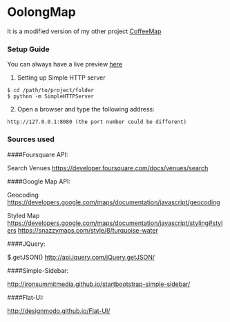 # OolongMap

It is a modified version of my other project [CoffeeMap](http://github.com/hosuke/CoffeeMap)

### Setup Guide

You can always have a live preview [here](http://hosuke.github.io/COMP1710/OolongMap)

1. Setting up Simple HTTP server

```
$ cd /path/to/project/folder
$ python -m SimpleHTTPServer
```

2. Open a browser and type the following address:
```
http://127.0.0.1:8080 (the port number could be different)
```

### Sources used
####Foursquare API:

Search Venues
https://developer.foursquare.com/docs/venues/search

####Google Map API:

Geocoding
https://developers.google.com/maps/documentation/javascript/geocoding

Styled Map
https://developers.google.com/maps/documentation/javascript/styling#stylers
https://snazzymaps.com/style/8/turquoise-water

####JQuery:

$.getJSON() http://api.jquery.com/jQuery.getJSON/


####Simple-Sidebar:

http://ironsummitmedia.github.io/startbootstrap-simple-sidebar/

####Flat-UI:

http://designmodo.github.io/Flat-UI/